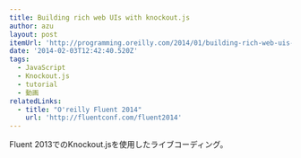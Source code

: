 ```yaml
---
title: Building rich web UIs with knockout.js
author: azu
layout: post
itemUrl: 'http://programming.oreilly.com/2014/01/building-rich-web-uis-with-knockout-js.html'
date: '2014-02-03T12:42:40.520Z'
tags:
  - JavaScript
  - Knockout.js
  - tutorial
  - 動画
relatedLinks:
  - title: "O'reilly Fluent 2014"
    url: 'http://fluentconf.com/fluent2014'
---
```

Fluent 2013でのKnockout.jsを使用したライブコーディング。
